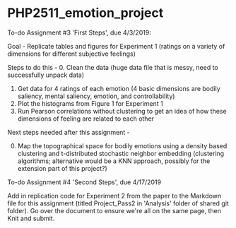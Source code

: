 # PHP2511_emotion_project

To-do Assignment #3 'First Steps', due 4/3/2019:

Goal - Replicate tables and figures for Experiment 1 (ratings on a variety of dimensions for different subjective feelings)

Steps to do this - 
0. Clean the data (huge data file that is messy, need to successfully unpack data)
1. Get data for 4 ratings of each emotion (4 basic dimensions are bodily saliency, mental saliency, emotion, and controllability) 
2. Plot the histograms from Figure 1 for Experiment 1
3. Run Pearson correlations without clustering to get an idea of how these dimensions of feeling are related to each other

Next steps needed after this assignment - 

0. Map the topographical space for bodily emotions using a density based clustering and t-distributed stochastic neighbor embedding (clustering algorithms; alternative would be a KNN approach, possibly for the extension part of this project?)

To-do Assignment #4 'Second Steps', due 4/17/2019

Add in replication code for Experiment 2 from the paper to the Markdown file for this assignment (titled Project_Pass2 in 'Analysis' folder of shared git folder). Go over the document to ensure we're all on the same page, then Knit and submit.